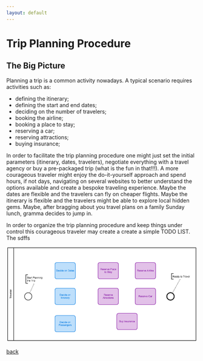 ```yaml
---
layout: default
---
```


# Trip Planning Procedure

## The Big Picture

Planning a trip is a common activity nowadays. A typical scenario requires activities such as:

 - defining the itinerary;
 - defining the start and end dates;
 - deciding on the number of travelers;
 - booking the airline;
 - booking a place to stay;
 - reserving a car;
 - reserving attractions;
 - buying insurance;

In order to  facilitate the trip planning procedure one might just set the initial parameters (itinerary, dates, travelers), negotiate everything with a travel agency or buy a pre-packaged trip (what is the fun in that!!!).  A more courageous traveler might enjoy the do-it-yourself approach and spend hours, if not days, navigating on several websites to better understand the options available and create a bespoke traveling experience. Maybe the dates are flexible and the travelers can fly on cheaper flights. Maybe the itinerary is flexible and the travelers might be able to explore local hidden gems. Maybe, after bragging about you travel plans on a family Sunday lunch, gramma decides to jump in.

In order to organize the trip planning procedure and keep things under control this courageous traveler may create a create a simple TODO LIST.  The
sdffs

<center>
 <img src="tp_bigpicture.png" alt="Trip Planning Process" >
</center>

[back](./)
